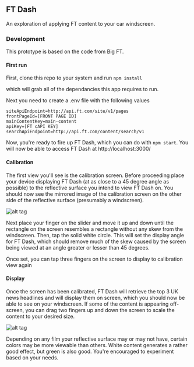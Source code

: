 ## FT Dash 
An exploration of applying FT content to your car windscreen.

### Development

This prototype is based on the code from Big FT.

#### First run

First, clone this repo to your system and run `npm install`

which will grab all of the dependancies this app requires to run. 

Next you need to create a .env file with the following values

```
siteApiEndpoint=http://api.ft.com/site/v1/pages
frontPageId=[FRONT PAGE ID]
mainContentKey=main-content
apiKey=[FT cAPI KEY]
searchApiEndpoint=http://api.ft.com/content/search/v1
```

Now, you're ready to fire up FT Dash, which you can do with `npm start`. You will now be able to access FT Dash at http://localhost:3000/

#### Calibration

The first view you'll see is the calibration screen. Before proceeding place your device displaying FT Dash (at as close to a 45 degree angle as possible) to the reflective surface you intend to view FT Dash on. You should now see the mirrored image of the calibration screen on the other side of the reflective surface (presumably a windscreen). 

![alt tag](https://github.com/ftlabs/ft-dash/blob/master/client/src/images/calibration.gif?raw=true)

Next place your finger on the slider and move it up and down until the rectangle on the screen resembles a rectangle without any skew from the windscreen. Then, tap the solid white circle. This will set the display angle for FT Dash, which should remove much of the skew caused by the screen being viewed at an angle greater or lesser than 45 degrees.

Once set, you can tap three fingers on the screen to display to calibration view again

#### Display

Once the screen has been calibrated, FT Dash will retrieve the top 3 UK news headlines and will display them on screen, which you should now be able to see on your windscreen. If some of the content is appearing off-screen, you can drag two fingers up and down the screen to scale the content to your desired size.

![alt tag](https://github.com/ftlabs/ft-dash/blob/master/client/src/images/display.gif?raw=true)

Depending on any film your reflective surface may or may not have, certain colors may be more viewable than others. White content generates a rather good effect, but green is also good. You're encouraged to experiment based on your needs.



